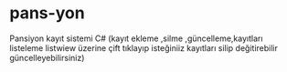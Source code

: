 # pans-yon
Pansiyon kayıt sistemi C# (kayıt ekleme ,silme ,güncelleme,kayıtları listeleme  listwiew üzerine çift tıklayıp isteğiniiz kayıtları  silip değitirebilir güncelleyebilirsiniz)
